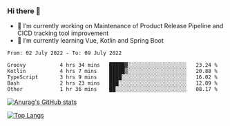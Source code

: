 ### Hi there 👋

- 🔭 I’m currently working on Maintenance of Product Release Pipeline and CICD tracking tool improvement
- 🌱 I’m currently learning Vue, Kotlin and Spring Boot

<!--START_SECTION:waka-->

```text
From: 02 July 2022 - To: 09 July 2022

Groovy           4 hrs 34 mins   █████▓░░░░░░░░░░░░░░░░░░░   23.24 %
Kotlin           4 hrs 7 mins    █████▒░░░░░░░░░░░░░░░░░░░   20.88 %
TypeScript       3 hrs 9 mins    ████░░░░░░░░░░░░░░░░░░░░░   16.02 %
Bash             2 hrs 23 mins   ███░░░░░░░░░░░░░░░░░░░░░░   12.09 %
Other            1 hr 36 mins    ██░░░░░░░░░░░░░░░░░░░░░░░   08.17 %
```

<!--END_SECTION:waka-->

[![Anurag's GitHub stats](https://github-readme-stats.vercel.app/api?username=yunhao981&show_icons=true&theme=solarized-dark)](https://github.com/anuraghazra/github-readme-stats)

[![Top Langs](https://github-readme-stats.vercel.app/api/top-langs/?username=yunhao981&theme=solarized-dark&layout=compact)](https://github.com/anuraghazra/github-readme-stats)

<!--
**yunhao981/yunhao981** is a ✨ _special_ ✨ repository because its `README.md` (this file) appears on your GitHub profile.

Here are some ideas to get you started:

- 🔭 I’m currently working on Maintenance of Release Pipeline and CICD tracking tool improvement
- 🌱 I’m currently learning Vue, Kotlin and Spring Boot
- 👯 I’m looking to collaborate on ...
- 🤔 I’m looking for help with ...
- 💬 Ask me about ...
- 📫 How to reach me: ...
- 😄 Pronouns: ...
- ⚡ Fun fact: ...
-->


